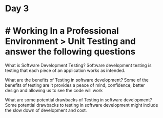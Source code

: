# Day 3 
# # Working In a Professional Environment > Unit Testing and answer the following questions
What is Software Development Testing?
Software development testing is testing that each piece of an application works as intended.

What are the benefits of Testing in software development?
Some of the benefits of testing  are it provides a peace of mind,  confidence, better design and allowing us to see the code will work

What are some potential drawbacks of Testing in software development?
Some potential drawbacks to testing in software development  might include the slow down of development and cost.